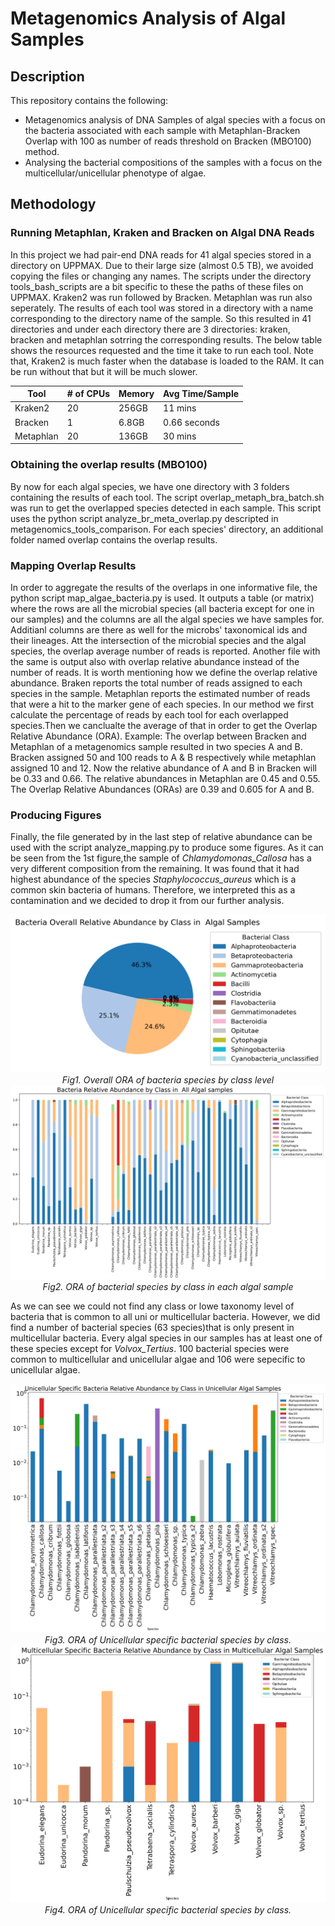 # Metagenomics Analysis of Algal Samples

## Description
This repository contains the following:
- Metagenomics analysis of DNA Samples of algal species with a focus on the bacteria associated with each sample with Metaphlan-Bracken Overlap with 100 as 
number of reads threshold on Bracken (MBO100) method.
- Analysing the bacterial compositions of the samples with a focus on the multicellular/unicellular phenotype of algae.


## Methodology

### Running Metaphlan, Kraken and Bracken on Algal DNA Reads
In this project we had pair-end DNA reads for 41 algal species stored in a directory on UPPMAX. Due to their large size (almost 0.5 TB), we avoided copying the files or changing any names.
The scripts under the directory tools_bash_scripts are a bit specific to these the paths of these files on UPPMAX. Kraken2 was run followed by Bracken. Metaphlan was run also seperately.
The results of each tool was stored in a directory with a name corresponding to the directory name of the sample. So this resulted in 41 directories and under each directory there are 3
directories: kraken, bracken and metaphlan sotrring the corresponding results. The below table shows the resources requested and the time it take to run each tool. Note that, Kraken2
is much faster when the database is loaded to the RAM. It can be run without that but it will be much slower.


| Tool      | # of CPUs |Memory    |Avg Time/Sample|
| --------  | -------   |--------- |---------------|
| Kraken2   | 20        |256GB     |11 mins	   |
| Bracken   | 1         |6.8GB     |0.66 seconds   |
| Metaphlan | 20        |136GB     |30 mins        |


### Obtaining the overlap results (MBO100)

By now for each algal species, we have one directory with 3 folders containing the results of each tool. The script overlap_metaph_bra_batch.sh was run to get the overlapped species detected
in each sample. This script uses the python script analyze_br_meta_overlap.py descripted in metagenomics_tools_comparison.
For each species' directory, an additional folder named overlap contains the overlap results.

### Mapping Overlap Results

In order to aggregate the results of the overlaps in one informative file, the python script map_algae_bacteria.py is used. It outputs a table (or matrix) where the rows are all the microbial
species (all bacteria except for one in our samples) and the columns are all the algal species we have samples for. Additianl columns are there as well for the microbs' taxonomical ids and their lineages.
Att the intersection of the microbial species and the algal species, the overlap average number of reads is reported. Another file with the same is output also with overlap relative abundance instead of the
number of reads.
It is worth mentioning how we define the overlap relative abundance. Braken reports the total number of reads assigned to each species in the sample. Metaphlan reports the estimated number of reads that
were a hit to the marker gene of each species. In our method we first calculate the percentage of reads by each tool for each overlapped species.Then we canclualte the average of that in order to get the Overlap
Relative Abundance (ORA). 
Example: The overlap between Bracken and Metaphlan of a metagenomics sample resulted in two species A and B. Bracken assigned 50 and 100 reads to A & B respectively while metaphlan assigned 10 and 12.
Now the relative abundance of A and B in Bracken will be 0.33 and 0.66. The relative abundances in Metaphlan are 0.45 and 0.55. The Overlap Relative Abundances (ORAs) are 0.39 and 0.605 for A and B.

### Producing Figures 

Finally, the file generated by in the last step of relative abundance can be used with the script analyze_mapping.py to produce some figures. As it can be seen from the 1st figure,the sample of *Chlamydomonas_Callosa* has a very different composition from the remaining. It was found that it had highest abundance of the species *Staphylococcus_aureus* which is a common skin bacteria of humans. Therefore, we interpreted this as a contamination and we decided to drop it from our further analysis.

<div align="center"> 
	<img src="./figures/overall_bac_by_Class.png"alt="Fig1. Overall ORA of bacterial species by class level."> 
	<br> 
	<em>Fig1. Overall ORA of bacteria species by class level</em>
</div>


<div align="center"> 
	<img src="./figures/All_Class.png"alt="Fig2. ORA of bacterial species by class in each algal sample."> 
	<br> 
	<em>Fig2. ORA of bacterial species by class in each algal sample</em>
</div>

As we can see we could not find any class or lowe taxonomy level of bacteria that is common to all uni or multicellular bacteria. However, we did find a number of 
bacterial species (63 species)that is only present in multicellular bacteria. Every algal species in our samples has at least one of these species except for *Volvox_Tertius*. 100 bacterial species were common to multicellular and unicellular algae and 106 were sepecific to unicellular algae. 

<div align="center"> 
	<img src="./figures/Unicellularby_algae_bac_by_Class.png"alt="Fig3. ORA of unicellular algae specific bacterial species by class."> 
	<br> 
	<em>Fig3. ORA of Unicellular specific bacterial species by class.</em>
</div>


<div align="center"> 
	<img src="./figures/Multicellularby_algae_bac_by_Class.png"alt="Fig4. ORA of multicellular algae specific bacterial species by class."> 
	<br> 
	<em>Fig4. ORA of Unicellular specific bacterial species by class.</em>
</div>

